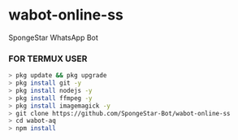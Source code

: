 # wabot-online-ss
SpongeStar WhatsApp Bot

### FOR TERMUX USER
```bash
> pkg update && pkg upgrade
> pkg install git -y
> pkg install nodejs -y
> pkg install ffmpeg -y
> pkg install imagemagick -y
> git clone https://github.com/SpongeStar-Bot/wabot-online-ss
> cd wabot-aq
> npm install
``` 
